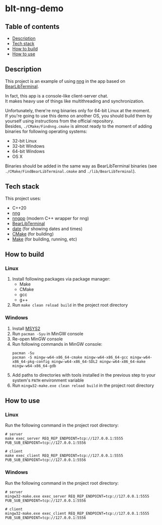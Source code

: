 # blt-nng-demo

## Table of contents

* [Description](#description)
* [Tech stack](#tech-stack)
* [How to build](#how-to-build)
* [How to use](#how-to-use)

## Description

This project is an example of using [nng](https://github.com/nanomsg/nng) in the app based
on [BearLibTerminal](http://foo.wyrd.name/en:bearlibterminal).

In fact, this app is a console-like client-server chat.\
It makes heavy use of things like multithreading and synchronization.

Unfortunately, there're nng binaries only for 64-bit Linux at the moment.\
If you're going to use this demo on another OS, you should build them by yourself
using instructions from the official repository.\
Besides, `./CMake/Findnng.cmake` is almost ready to the moment of adding binaries
for following operating systems:
* 32-bit Linux
* 32-bit Windows
* 64-bit Windows
* OS X

Binaries should be added in the same way as BearLibTerminal binaries
(see `./CMake/FindBearLibTerminal.cmake` and `./lib/BearLibTerminal`).

## Tech stack

This project uses:
* C++20
* [nng](https://github.com/nanomsg/nng)
* [nngpp](https://github.com/cwzx/nngpp) (modern C++ wrapper for nng)
* [BearLibTerminal](http://foo.wyrd.name/en:bearlibterminal)
* [date](https://github.com/HowardHinnant/date) (for showing dates and times)
* [CMake](https://cmake.org/) (for building)
* [Make](https://www.gnu.org/software/make/) (for building, running, etc)

## How to build

### Linux

1. Install following packages via package manager:
    * Make
    * CMake
    * gcc
    * g++
2. Run `make clean reload build` in the project root directory

### Windows

1. Install [MSYS2](http://repo.msys2.org/distrib/msys2-x86_64-latest.exe)
2. Run `pacman -Syu` in MinGW console
3. Re-open MinGW console
4. Run following commands in MinGW console:
    ```
    pacman -Su
    pacman -S mingw-w64-x86_64-cmake mingw-w64-x86_64-gcc mingw-w64-x86_64-pkg-config mingw-w64-x86_64-SDL2 mingw-w64-x86_64-make mingw-w64-x86_64-gdb
    ```
5. Add paths to directories with tools installed in the previous step to your system's `PATH` environment variable
6. Run `mingw32-make.exe clean reload build` in the project root directory

## How to use

### Linux

Run the following command in the project root directory:
```
# server
make exec_server REQ_REP_ENDPOINT=tcp://127.0.0.1:5555 PUB_SUB_ENDPOINT=tcp://127.0.0.1:5556

# client
make exec_client REQ_REP_ENDPOINT=tcp://127.0.0.1:5555 PUB_SUB_ENDPOINT=tcp://127.0.0.1:5556
```

### Windows

Run the following command in the project root directory:
```
# server
mingw32-make.exe exec_server REQ_REP_ENDPOINT=tcp://127.0.0.1:5555 PUB_SUB_ENDPOINT=tcp://127.0.0.1:5556

# client
mingw32-make.exe exec_client REQ_REP_ENDPOINT=tcp://127.0.0.1:5555 PUB_SUB_ENDPOINT=tcp://127.0.0.1:5556
```
